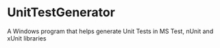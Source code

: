 # UnitTestGenerator
A Windows program that helps generate Unit Tests in MS Test, nUnit and xUnit libraries
